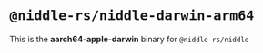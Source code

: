 # `@niddle-rs/niddle-darwin-arm64`

This is the **aarch64-apple-darwin** binary for `@niddle-rs/niddle`
